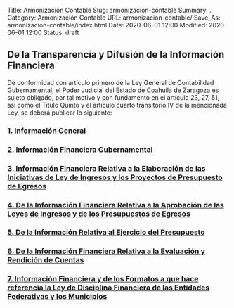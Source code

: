 Title: Armonización Contable
Slug: armonizacion-contable
Summary: .
Category: Armonización Contable
URL: armonizacion-contable/
Save_As: armonizacion-contable/index.html
Date: 2020-06-01 12:00
Modified: 2020-06-01 12:00
Status: draft

## De la Transparencia y Difusión de la Información Financiera

De conformidad con artículo primero de la Ley General de Contabilidad Gubernamental, el Poder Judicial del Estado de Coahuila de Zaragoza es sujeto obligado, por tal motivo y con fundamento en el artículo 23, 27, 51, así como el Título Quinto y el artículo cuarto transitorio IV de la mencionada Ley, se deberá publicar lo siguiente:

### [1. Información General](100-informacion-general/)

### [2. Información Financiera Gubernamental](200-informacion-financiera-gubernamental/)

### [3. Información Financiera Relativa a la Elaboración de las Iniciativas de Ley de Ingresos y los Proyectos de Presupuesto de Egresos](300-informacion-financiera-relativa-a-la-elaboracion-de-las-iniciativas-de-ley-de-ingresos-y-los-proyectos-de-presupuesto-de-egresos/)

### [4. De la Información Financiera Relativa a la Aprobación de las Leyes de Ingresos y de los Presupuestos de Egresos](400-de-la-informacion-financiera-relativa-a-la-aprobacion-de-las-leyes-de-ingresos-y-de-los-presupuestos-de-egresos/)

### [5. De la Información Relativa al Ejercicio del Presupuesto](500-de-la-informacion-relativa-al-ejercicio-del-presupuesto/)

### [6. De la Información Financiera Relativa a la Evaluación y Rendición de Cuentas](600-de-la-informacion-financiera-relativa-a-la-evaluacion-y-rendicion-de-cuentas/)

### [7. Información Financiera y de los Formatos a que hace referencia la Ley de Disciplina Financiera de las Entidades Federativas y los Municipios](700-informacion-financiera-y-de-los-formatos-a-que-hace-referencia-la-ley-de-disciplina-financiera-de-las-entidades-federativas-y-los-municipios/)



